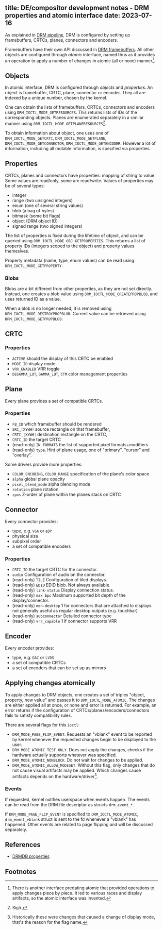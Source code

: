 title: DE/compositor development notes - DRM properties and atomic interface
date: 2023-07-16
----
As explained in [DRM pipeline](/blog/05-de-drm-pipeline), DRM is configured
by setting up framebuffers, CRTCs, planes, connectors and encoders.

Framebuffers have their own API discussed in [DRM framebuffers](/blog/06-de-drm-framebuffer).
All other objects are configured through _atomic_ interface, named thus as it provides an
operation to apply a number of changes in atomic (all or none) manner[^non-atomic].

## Objects

In atomic interface, DRM is configured through _objects_ and _properties_. An object
is framebuffer, CRTC, plane, connector or encoder. They all are indexed by a unique
number, chosen by the kernel.

One can obtain the lists of framebuffers, CRTCs, connectors and encoders using
`DRM_IOCTL_MODE_GETRESOURCES`. This returns lists of IDs of the corresponding objects.
Planes are enumerated separately in a similar manner using
`DRM_IOCTL_MODE_GETPLANERESOURCES`[^sigh].

To obtain information about object, one uses one of `DRM_IOCTL_MODE_GETCRTC`,
`DRM_IOCTL_MODE_GETPLANE`, `DRM_IOCTL_MODE_GETCONNECTOR`, `DRM_IOCTL_MODE_GETENCODER`.
However a lot of information, including all mutable information, is specified
via properties.

## Properties

CRTCs, planes and connectors have properties: mapping of string to value. Some values are
read/only, some are read/write. Values of properties may be of several types:
- integer
- range (two unsigned integers)
- enum (one of several string values)
- blob (a bag of bytes)
- bitmask (some bit flags)
- object (DRM object ID)
- signed range (two signed integers)

The list of properties is fixed during the lifetime of object, and can be queried using
`DRM_IOCTL_MODE_OBJ_GETPROPERTIES`. This returns a list of property IDs (integers scoped
to the object) and property values themeslves.

Property metadata (name, type, enum values) can be read using `DRM_IOCTL_MODE_GETPROPERTY`.

### Blobs

Blobs are a bit different from other properties, as they are not set directly. Instead,
one creates a blob value using `DRM_IOCTL_MODE_CREATEPROPBLOB`, and uses returned ID as a value.

When a blob is no longer needed, it is removed using `DRM_IOCTL_MODE_DESTROYPROPBLOB`. Current
value can be retrieved using `DRM_IOCTL_MODE_GETPROPBLOB`.

## CRTC

### Properties

- `ACTIVE` should the display of this CRTC be enabled
- `MODE_ID` display mode
- `VRR_ENABLED` VRR toggle
- `DEGAMMA_LUT`, `GAMMA_LUT`, `CTM` color management properties

## Plane

Every plane provides a set of compatible CRTCs.

### Properties

- `FB_ID` which framebuffer should be rendered
- `SRC_[XYWH]` source rectangle on that framebuffer,
- `CRTC_[XYWH]` destination rectangle on the CRTC,
- `CRTC_ID` the target CRTC
- (read-only) `IN_FORMATS` the list of supported pixel formats+modifiers
- (read-only) `type`. Hint of plane usage, one of "primary", "cursor" and "overlay".

Some drivers provide more properties:
- `COLOR_ENCODING`, `COLOR_RANGE` specification of the plane's color space
- `alpha` global plane opacity
- `pixel_blend_mode` alpha blending mode
- `rotation` plane rotation
- `zpos` Z-order of plane within the planes stack on CRTC

## Connector

Every connector provides:
- type, e.g. `VGA` or `eDP`
- physical size
- subpixel order
- a set of compatible encoders

### Properties

- `CRTC_ID` the target CRTC for the connector.
- `audio` Configuration of audio on the connector.
- (read-only) `TILE` Configuration of tiled displays.
- (read-only) `EDID` EDID blob. Not always available.
- (read-only) `link-status` Display connection status.
- (read-only) `max bpc` Maximum supported bit depth of the display/connector.
- (read-only) `non-desktop` 1 for connectors that are attached to displays
  not generally useful as regular desktop outputs (e.g. touchbar)
- (read-only) `subconnector` Detailed connector type
- (read-only) `vrr_capable` 1 if connector supports VRR

## Encoder

Every encoder provides:
- type, e.g. `DAC` or `LVDS`
- a set of compatible CRTCs
- a set of encoders that can be set up as mirrors

## Applying changes atomically

To apply changes to DRM objects, one creates a set of triples "object, property, new value"
and passes it to `DRM_IOCTL_MODE_ATOMIC`. The changes are either applied all at once, or none
and error is returned. For example, an error returns if the configuration of
CRTCs/planes/encoders/connectors fails to satisfy compatibility rules.

There are several flags for this `ioctl`:
- `DRM_MODE_PAGE_FLIP_EVENT`. Requests an "vblank" event to be reported by kernel whenever
  the requested changes begin to be displayed to the user.
- `DRM_MODE_ATOMIC_TEST_ONLY`. Does not apply the changes, checks if the hardware actually supports whatever was specified.
- `DRM_MODE_ATOMIC_NONBLOCK`. Do not wait for changes to be applied.
- `DRM_MODE_ATOMIC_ALLOW_MODESET`. Without this flag, only changes that do not
  cause visual artifacts may be applied. Which changes cause artifacts depends on
  the hardware/driver[^artifacts].

### Events

If requested, kernel notifies userspace when events happen. The events
can be read from the DRM file descriptor as structs `drm_event_*`.

If `DRM_MODE_PAGE_FLIP_EVENT` is specified to `DRM_IOCTL_MODE_ATOMIC`,
`drm_event_vblank` struct is sent to the fd whenever a "vblank" has happened.
Other events are related to page flipping and will be discussed separately.

## References

- [DRMDB properties](https://drmdb.emersion.fr/properties)

## Footnotes

[^non-atomic]:
	There is another interface predating atomic that provided operations to apply changes
	piece by piece. It led to various races and display artifacts, so the atomic interface
	was invented.
[^sigh]:
	Sigh.
[^artifacts]:
	Historically these were changes that caused a change of display mode, that's the reason
	for the flag name.
